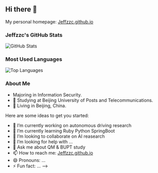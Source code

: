 ## Hi there 👋

My personal homepage: [Jeffzzc.github.io](https://Jeffzzc.github.io)

### Jeffzzc's GitHub Stats

![GitHub Stats](https://github-readme-stats.vercel.app/api?username=Jeffzzc&show_icons=true&count_private=true)

### Most Used Languages

![Top Languages](https://github-readme-stats.vercel.app/api/top-langs/?username=Jeffzzc&layout=compact)

### About Me

- Majoring in Information Security.
- 🏫 Studying at Beijing University of Posts and Telecommunications.
- 📍 Living in Beijing, China.



Here are some ideas to get you started:

- 🔭 I’m currently working on autonomous driving research
- 🌱 I’m currently learning Ruby Python SpringBoot
- 👯 I’m looking to collaborate on AI reasearch
- 🤔 I’m looking for help with ...
- 💬 Ask me about QM & BUPT study
- 📫 How to reach me: [Jeffzzc.github.io](https://Jeffzzc.github.io)
- 😄 Pronouns: ...
- ⚡ Fun fact: ...
-->
